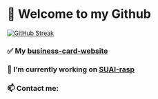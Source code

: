 # 🌌 Welcome to my Github

[![GitHub Streak](https://streak-stats.demolab.com?user=danzo0l&theme=onedark_duo)](https://git.io/streak-stats)

### ✅ My [business-card-website](https://danzo0l.github.io/business-card-website/)


### 🔭 I’m currently working on [SUAI-rasp](https://github.com/Danzo0l/guap-raspisanie)

### 📫 Contact me: 





<!--
**denis-adidas/denis-adidas** is a ✨ _special_ ✨ repository because its `README.md` (this file) appears on your GitHub profile.

Here are some ideas to get you started:

- 🔭 I’m currently working on ...
- 🌱 I’m currently learning ...
- 👯 I’m looking to collaborate on ...
- 🤔 I’m looking for help with ...
- 💬 Ask me about ...
- 📫 How to reach me: ...
- 😄 Pronouns: ...
- ⚡ Fun fact: ...
-->